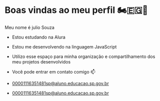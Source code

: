 # Boas vindas ao meu perfil 🏍️🇪🇬🎠
Meu nome é julio Souza

- Estou estudando na Alura
- Estou me desenvolvendo na linguagem JavaScript
- Utilizo esse espaço para minha organização e compartilhamento dos meu projetos desenvolvidos
- Você pode entrar em contato comigo 📫
- 00001116351481sp@aluno.educacao.sp.gov.br

- 00001116351481sp@aluno.educacao.sp.gov.br

